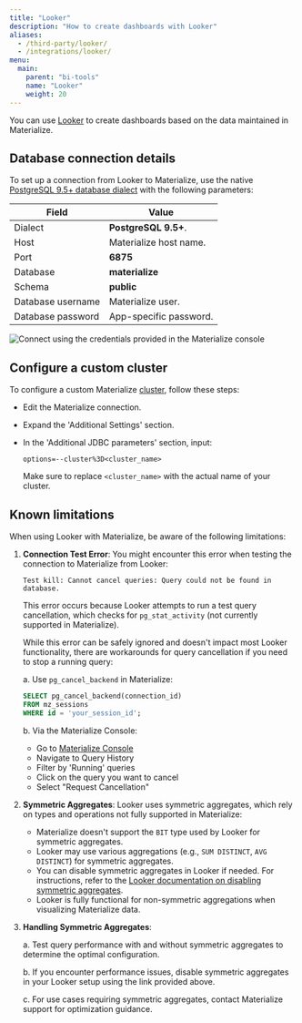 ```yaml
---
title: "Looker"
description: "How to create dashboards with Looker"
aliases:
  - /third-party/looker/
  - /integrations/looker/
menu:
  main:
    parent: "bi-tools"
    name: "Looker"
    weight: 20
---
```


You can use [Looker](https://cloud.google.com/looker-bi) to create dashboards
based on the data maintained in Materialize.

## Database connection details

To set up a connection from Looker to Materialize, use the native
[PostgreSQL 9.5+ database dialect](https://cloud.google.com/looker/docs/db-config-postgresql)
with the following parameters:

Field                  | Value
---------------------- | ----------------
Dialect                | **PostgreSQL 9.5+**.
Host                   | Materialize host name.
Port                   | **6875**
Database               | **materialize**
Schema                 | **public**
Database username      | Materialize user.
Database password      | App-specific password.

![Connect using the credentials provided in the Materialize console](https://github-production-user-asset-6210df.s3.amazonaws.com/21223421/272911799-2525c5ae-4594-4d33-bdfa-c20af835c7c5.png)

## Configure a custom cluster

To configure a custom Materialize [cluster](/sql/create-cluster), follow these steps:

* Edit the Materialize connection.

* Expand the 'Additional Settings' section.

* In the 'Additional JDBC parameters' section, input:

    ```
    options=--cluster%3D<cluster_name>
    ```

    Make sure to replace `<cluster_name>` with the actual name of your cluster.

## Known limitations

When using Looker with Materialize, be aware of the following limitations:

1. **Connection Test Error**: You might encounter this error when testing the connection to Materialize from Looker:

   ```
   Test kill: Cannot cancel queries: Query could not be found in database.
   ```

   This error occurs because Looker attempts to run a test query cancellation, which checks for `pg_stat_activity` (not currently supported in Materialize).

   While this error can be safely ignored and doesn't impact most Looker functionality, there are workarounds for query cancellation if you need to stop a running query:

   a. Use `pg_cancel_backend` in Materialize:

      ```sql
      SELECT pg_cancel_backend(connection_id)
      FROM mz_sessions
      WHERE id = 'your_session_id';
      ```

   b. Via the Materialize Console:
      - Go to [Materialize Console](https://console.materialize.com/)
      - Navigate to Query History
      - Filter by 'Running' queries
      - Click on the query you want to cancel
      - Select "Request Cancellation"

2. **Symmetric Aggregates**: Looker uses symmetric aggregates, which rely on types and operations not fully supported in Materialize:

   - Materialize doesn't support the `BIT` type used by Looker for symmetric aggregates.
   - Looker may use various aggregations (e.g., `SUM DISTINCT`, `AVG DISTINCT`) for symmetric aggregates.
   - You can disable symmetric aggregates in Looker if needed. For instructions, refer to the [Looker documentation on disabling symmetric aggregates](https://cloud.google.com/looker/docs/reference/param-explore-symmetric-aggregates#not_all_database_dialects_support_median_and_percentile_measure_types_with_symmetric_aggregates).
   - Looker is fully functional for non-symmetric aggregations when visualizing Materialize data.

3. **Handling Symmetric Aggregates**:

   a. Test query performance with and without symmetric aggregates to determine the optimal configuration.

   b. If you encounter performance issues, disable symmetric aggregates in your Looker setup using the link provided above.

   c. For use cases requiring symmetric aggregates, contact Materialize support for optimization guidance.
